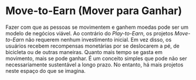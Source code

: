 # Move-to-Earn (Mover para Ganhar)

Fazer com que as pessoas se movimentem e ganhem moedas pode ser um modelo de negócios viável. Ao contrário do _Play-to-Earn_, os projetos _Move-to-Earn_ não requerem nenhum investimento inicial. Em vez disso, os usuários recebem recompensas monetárias por se deslocarem a pé, de bicicleta ou de outras maneiras. Quanto mais tempo se gasta em movimento, mais se pode ganhar. É um conceito simples que pode não ser necessariamente sustentável a longo prazo. No entanto, há mais projetos neste espaço do que se imagina.